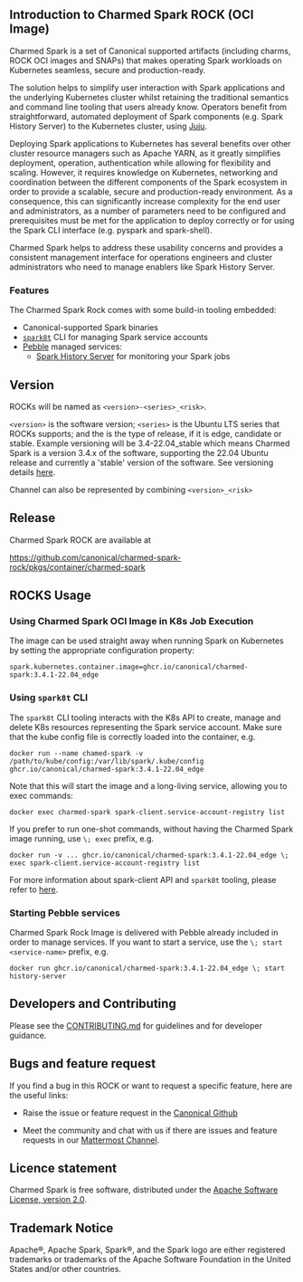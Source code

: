 ## Introduction to Charmed Spark ROCK  (OCI Image)

Charmed Spark is a set of Canonical supported artifacts (including charms, ROCK OCI images and SNAPs) that makes operating Spark workloads on Kubernetes seamless, secure and production-ready. 

The solution helps to simplify user interaction with Spark applications and the underlying Kubernetes cluster whilst retaining the traditional semantics and command line tooling that users already know. Operators benefit from straightforward, automated deployment of Spark components (e.g. Spark History Server) to the Kubernetes cluster, using [Juju](https://juju.is/). 

Deploying Spark applications to Kubernetes has several benefits over other cluster resource managers such as Apache YARN, as it greatly simplifies deployment, operation, authentication while allowing for flexibility and scaling. However, it requires knowledge on Kubernetes, networking and coordination between the different components of the Spark ecosystem in order to provide a scalable, secure and production-ready environment. As a consequence, this can significantly increase complexity for the end user and administrators, as a number of parameters need to be configured and prerequisites must be met for the application to deploy correctly or for using the Spark CLI interface (e.g. pyspark and spark-shell). 

Charmed Spark helps to address these usability concerns and provides a consistent management interface for operations engineers and cluster administrators who need to manage enablers like Spark History Server.

### Features 

The Charmed Spark Rock comes with some build-in tooling embedded:

* Canonical-supported Spark binaries 
* [`spark8t`](https://github.com/canonical/spark-k8s-toolkit-py) CLI for managing Spark service accounts
* [Pebble](https://github.com/canonical/pebble) managed services:
  * [Spark History Server](https://spark.apache.org/docs/latest/monitoring.html) for monitoring your Spark jobs

## Version

ROCKs will be named as `<version>-<series>_<risk>`.

`<version>` is the software version; `<series>` is the Ubuntu LTS series that ROCKs supports; and the <risk> is the type of release, if it is edge, candidate or stable. Example versioning will be 3.4-22.04_stable which means Charmed Spark is a version 3.4.x of the software, supporting the 22.04 Ubuntu release and currently a 'stable' version of the software. See  versioning details [here](https://snapcraft.io/docs/channels).

Channel can also be represented by combining `<version>_<risk>`

## Release

Charmed Spark ROCK are available at

https://github.com/canonical/charmed-spark-rock/pkgs/container/charmed-spark

## ROCKS Usage

### Using Charmed Spark OCI Image in K8s Job Execution

The image can be used straight away when running Spark on Kubernetes by setting the appropriate configuration property:

```shell
spark.kubernetes.container.image=ghcr.io/canonical/charmed-spark:3.4.1-22.04_edge
```

### Using `spark8t` CLI 

The `spark8t` CLI tooling interacts with the K8s API to create, manage and delete K8s resources representing the Spark service account. 
Make sure that the kube config file is correctly loaded into the container, e.g.
```shell
docker run --name chamed-spark -v /path/to/kube/config:/var/lib/spark/.kube/config ghcr.io/canonical/charmed-spark:3.4.1-22.04_edge
```

Note that this will start the image and a long-living service, allowing you to exec commands:
```shell
docker exec charmed-spark spark-client.service-account-registry list
```

If you prefer to run one-shot commands, without having the Charmed Spark image running, use `\; exec` prefix, e.g.
```shell
docker run -v ... ghcr.io/canonical/charmed-spark:3.4.1-22.04_edge \; exec spark-client.service-account-registry list
```

For more information about spark-client API and `spark8t` tooling, please refer to [here](https://discourse.charmhub.io/t/spark-client-snap-how-to-manage-spark-accounts/8959).

### Starting Pebble services

Charmed Spark Rock Image is delivered with Pebble already included in order to manage services. If you want to start a service, use the `\; start <service-name>` prefix, e.g. 

```shell
docker run ghcr.io/canonical/charmed-spark:3.4.1-22.04_edge \; start history-server
```

## Developers and Contributing

Please see the [CONTRIBUTING.md](https://github.com/canonical/charmed-spark-rock/blob/3.4-22.04/edge/CONTRIBUTING.md) for guidelines and for developer guidance.

## Bugs and feature request

If you find a bug in this ROCK or want to request a specific feature, here are the useful links:

-   Raise the issue or feature request in the [Canonical Github](https://github.com/canonical/charmed-spark-rock/issues)

-   Meet the community and chat with us if there are issues and feature requests in our [Mattermost Channel](https://chat.charmhub.io/charmhub/channels/data-platform).

## Licence statement

Charmed Spark is free software, distributed under the [Apache Software License, version 2.0](https://github.com/canonical/charmed-spark-rock/blob/3.4-22.04/edge/LICENSE). 

## Trademark Notice

Apache®, Apache Spark, Spark®, and the Spark logo are either registered trademarks or trademarks of the Apache Software Foundation in the United States and/or other countries.